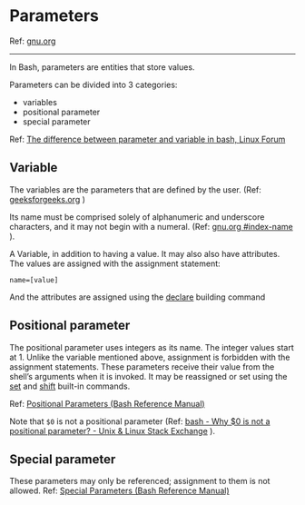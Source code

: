# Parameters

Ref: [gnu.org](https://www.gnu.org/software/bash/manual/bash.html#Shell-Parameters)



---

In Bash, parameters are entities that store values.

Parameters can be divided into 3 categories:

- variables
- positional parameter
- special parameter

Ref:  [The difference between parameter and variable in bash, Linux Forum](https://forum.linuxconfig.org/t/the-difference-between-parameter-and-variable-in-bash/1009) 



## Variable 

The variables are the parameters that are defined by the user.  (Ref: [geeksforgeeks.org](https://www.geeksforgeeks.org/shell-script-to-demonstrate-special-parameters-with-example/) )

Its name must be comprised solely of alphanumeric and underscore characters, and it may not begin with a numeral.  (Ref:  [gnu.org #index-name](https://www.gnu.org/software/bash/manual/html_node/Definitions.html#index-name) ).

A Variable, in addition to having a value. It may also also have attributes. The values are assigned with the assignment statement:

```
name=[value]
```
And the attributes are assigned using the [declare](https://www.gnu.org/software/bash/manual/bash.html#index-declare)  building command







## Positional parameter

The positional parameter uses integers as its name. The integer values start at 1. Unlike the variable mentioned above, assignment is forbidden with the assignment statements. These parameters receive their value from the shell’s arguments when it is invoked.  It may be reassigned or set using the [set](https://www.gnu.org/software/bash/manual/bash.html#index-set) and [shift](https://www.gnu.org/software/bash/manual/bash.html#index-shift) built-in commands.

Ref:  [Positional Parameters (Bash Reference Manual)](https://www.gnu.org/software/bash/manual/html_node/Positional-Parameters.html) 

Note that `$0` is not a positional parameter (Ref:   [bash - Why $0 is not a positional parameter? - Unix & Linux Stack Exchange](https://unix.stackexchange.com/questions/412707/why-0-is-not-a-positional-parameter) ).



## Special parameter

These parameters may only be referenced; assignment to them is not allowed. Ref:  [Special Parameters (Bash Reference Manual)](https://www.gnu.org/software/bash/manual/html_node/Special-Parameters.html) 



